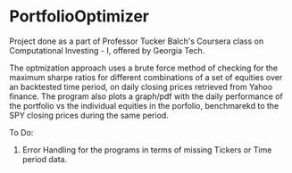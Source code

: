 PortfolioOptimizer
==================

Project done as a part of Professor Tucker Balch's Coursera class on Computational Investing - I, offered by Georgia Tech. 

The optmization approach uses a brute force method of checking for the maximum sharpe ratios for different combinations of a set of equities over an backtested time period, on daily closing prices retrieved from Yahoo finance. The program also plots a graph/pdf with the daily performance of the portfolio vs the individual equities in the porfolio, benchmarekd to the SPY closing prices during the same period.

To Do:

1) Error Handling for the programs in terms of missing Tickers or Time period data.
